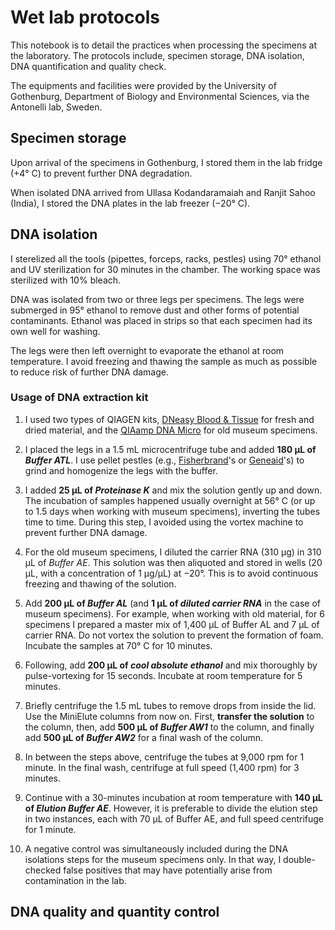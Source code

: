 # Wet lab protocols
This notebook is to detail the practices when processing the specimens at the laboratory. The protocols include, specimen storage, DNA isolation, DNA quantification and quality check.

The equipments and facilities were provided by the University of Gothenburg, Department of Biology and Environmental Sciences, via the Antonelli lab, Sweden.

## Specimen storage
Upon arrival of the specimens in Gothenburg, I stored them in the lab fridge (+4&deg; C) to prevent further DNA degradation.

When isolated DNA arrived from Ullasa Kodandaramaiah and Ranjit Sahoo (India), I stored the DNA plates in the lab freezer (&minus;20&deg; C).

## DNA isolation
I sterelized all the tools (pipettes, forceps, racks, pestles) using 70&deg; ethanol and UV sterilization for 30 minutes in the chamber. The working space was sterilized with 10% bleach.

DNA was isolated from two or three legs per specimens. The legs were submerged in 95&deg; ethanol to remove dust and other forms of potential contaminants. Ethanol was placed in strips so that each specimen had its own well for washing.

The legs were then left overnight to evaporate the ethanol at room temperature. I avoid freezing and thawing the sample as much as possible to reduce risk of further DNA damage.

### Usage of DNA extraction kit
1. I used two types of QIAGEN kits, [DNeasy Blood & Tissue](https://www.qiagen.com/us/products/discovery-and-translational-research/dna-rna-purification/dna-purification/genomic-dna/dneasy-blood-and-tissue-kit/#orderinginformation) for fresh and dried material, and the [QIAamp DNA Micro](https://www.qiagen.com/us/shop/pcr/qiaamp-dna-micro-kit/) for old museum specimens.

2. I placed the legs in a 1.5 mL microcentrifuge tube and added **180 μL of _Buffer ATL_**. I use pellet pestles (e.g., [Fisherbrand](https://www.fishersci.com/shop/products/fisherbrand-rnase-free-disposable-pellet-pestles-2/p-4246531)'s or [Geneaid](http://www.geneaid.com/products/laboratory-supplies/micropestle)'s) to grind and homogenize the legs with the buffer.

3. I added **25 μL of _Proteinase K_** and mix the solution gently up and down. The incubation of samples happened usually overnight at 56&deg; C (or up to 1.5 days when working with museum specimens), inverting the tubes time to time. During this step, I avoided using the vortex machine to prevent further DNA damage.

4. For the old museum specimens, I diluted the carrier RNA (310 μg) in 310 μL of _Buffer AE_. This solution was then aliquoted and stored in wells (20 μL, with a concentration of 1 μg/μL) at &minus;20&deg;. This is to avoid continuous freezing and thawing of the solution.

5. Add **200 μL of _Buffer AL_** (and **1 μL of _diluted carrier RNA_** in the case of museum specimens). For example, when working with old material, for 6 specimens I prepared a master mix of 1,400 μL of Buffer AL and 7 μL of carrier RNA. Do not vortex the solution to prevent the formation of foam. Incubate the samples at 70&deg; C for 10 minutes. 

6. Following, add **200 μL of _cool absolute ethanol_** and mix thoroughly by pulse-vortexing for 15 seconds. Incubate at room temperature for 5 minutes.

7. Briefly centrifuge the 1.5 mL tubes to remove drops from inside the lid. Use the MiniElute columns from now on. First, **transfer the solution** to the column, then, add **500 μL of _Buffer AW1_** to the column, and finally add **500 μL of _Buffer AW2_** for a final wash of the column.

8. In between the steps above, centrifuge the tubes at 9,000 rpm for 1 minute. In the final wash, centrifuge at full speed (1,400 rpm) for 3 minutes.

9. Continue with a 30-minutes incubation at room temperature with **140 μL of _Elution Buffer AE_**. However, it is preferable to divide the elution step in two instances, each with 70 μL of Buffer AE, and full speed centrifuge for 1 minute.

10. A negative control was simultaneously included during the DNA isolations steps for the museum specimens only. In that way, I double-checked false positives that may have potentially arise from contamination in the lab.

## DNA quality and quantity control


